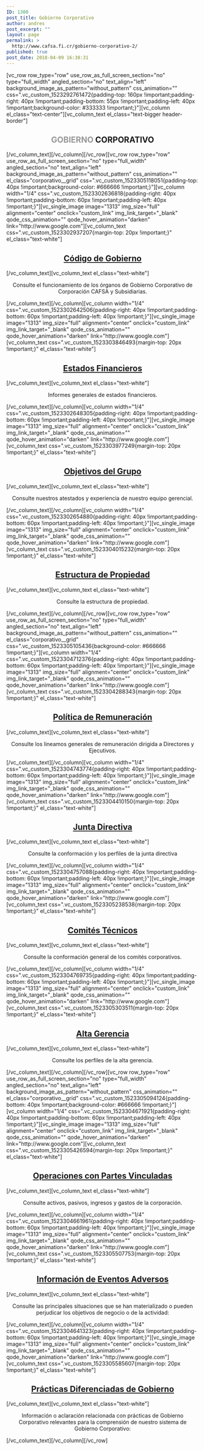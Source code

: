 ```yaml
---
ID: 1300
post_title: Gobierno Corporativo
author: andres
post_excerpt: ""
layout: page
permalink: >
  http://www.cafsa.fi.cr/gobierno-corporativo-2/
published: true
post_date: 2018-04-09 16:38:31
---
```

[vc_row row_type="row" use_row_as_full_screen_section="no" type="full_width" angled_section="no" text_align="left" background_image_as_pattern="without_pattern" css_animation="" css=".vc_custom_1523292761472{padding-top: 160px !important;padding-right: 40px !important;padding-bottom: 55px !important;padding-left: 40px !important;background-color: #333333 !important;}"][vc_column el_class="text-center"][vc_column_text el_class="text-bigger header-border"]
<h2 style="text-align: center;"><span style="color: #979797;">GOBIERNO</span> CORPORATIVO</h2>
[/vc_column_text][/vc_column][/vc_row][vc_row row_type="row" use_row_as_full_screen_section="no" type="full_width" angled_section="no" text_align="left" background_image_as_pattern="without_pattern" css_animation="" el_class="corporativo__grid" css=".vc_custom_1523305118051{padding-top: 40px !important;background-color: #666666 !important;}"][vc_column width="1/4" css=".vc_custom_1523302636818{padding-right: 40px !important;padding-bottom: 60px !important;padding-left: 40px !important;}"][vc_single_image image="1313" img_size="full" alignment="center" onclick="custom_link" img_link_target="_blank" qode_css_animation="" qode_hover_animation="darken" link="http://www.google.com"][vc_column_text css=".vc_custom_1523302937207{margin-top: 20px !important;}" el_class="text-white"]
<h2 style="text-align: center;"><a href="http://google.com">Código de Gobierno</a></h2>
[/vc_column_text][vc_column_text el_class="text-white"]
<p style="text-align: center;">Consulte el funcionamiento de los órganos de Gobierno Corporativo de Corporación CAFSA y Subsidiarias.</p>
[/vc_column_text][/vc_column][vc_column width="1/4" css=".vc_custom_1523302642506{padding-right: 40px !important;padding-bottom: 60px !important;padding-left: 40px !important;}"][vc_single_image image="1313" img_size="full" alignment="center" onclick="custom_link" img_link_target="_blank" qode_css_animation="" qode_hover_animation="darken" link="http://www.google.com"][vc_column_text css=".vc_custom_1523303846493{margin-top: 20px !important;}" el_class="text-white"]
<h2 style="text-align: center;"><a href="http://www.google.com">Estados Financieros</a></h2>
[/vc_column_text][vc_column_text el_class="text-white"]
<p style="text-align: center;">Informes generales de estados financieros.</p>
[/vc_column_text][/vc_column][vc_column width="1/4" css=".vc_custom_1523302648305{padding-right: 40px !important;padding-bottom: 60px !important;padding-left: 40px !important;}"][vc_single_image image="1313" img_size="full" alignment="center" onclick="custom_link" img_link_target="_blank" qode_css_animation="" qode_hover_animation="darken" link="http://www.google.com"][vc_column_text css=".vc_custom_1523303977249{margin-top: 20px !important;}" el_class="text-white"]
<h2 style="text-align: center;"><a href="http://www.google.com">Objetivos del Grupo</a></h2>
[/vc_column_text][vc_column_text el_class="text-white"]
<p style="text-align: center;">Consulte nuestros atestados y experiencia de nuestro equipo gerencial.</p>
[/vc_column_text][/vc_column][vc_column width="1/4" css=".vc_custom_1523302654880{padding-right: 40px !important;padding-bottom: 60px !important;padding-left: 40px !important;}"][vc_single_image image="1313" img_size="full" alignment="center" onclick="custom_link" img_link_target="_blank" qode_css_animation="" qode_hover_animation="darken" link="http://www.google.com"][vc_column_text css=".vc_custom_1523304015232{margin-top: 20px !important;}" el_class="text-white"]
<h2 style="text-align: center;"><a href="http://www.google.com">Estructura de Propiedad</a></h2>
[/vc_column_text][vc_column_text el_class="text-white"]
<p style="text-align: center;">Consulte la estructura de propiedad.</p>
[/vc_column_text][/vc_column][/vc_row][vc_row row_type="row" use_row_as_full_screen_section="no" type="full_width" angled_section="no" text_align="left" background_image_as_pattern="without_pattern" css_animation="" el_class="corporativo__grid" css=".vc_custom_1523305105436{background-color: #666666 !important;}"][vc_column width="1/4" css=".vc_custom_1523304712376{padding-right: 40px !important;padding-bottom: 60px !important;padding-left: 40px !important;}"][vc_single_image image="1313" img_size="full" alignment="center" onclick="custom_link" img_link_target="_blank" qode_css_animation="" qode_hover_animation="darken" link="http://www.google.com"][vc_column_text css=".vc_custom_1523304288343{margin-top: 20px !important;}" el_class="text-white"]
<h2 style="text-align: center;"><a href="http://www.google.com">Política de Remuneración</a></h2>
[/vc_column_text][vc_column_text el_class="text-white"]
<p style="text-align: center;">Consulte los lineamos generales de remuneración dirigida a Directores y Ejecutivos.</p>
[/vc_column_text][/vc_column][vc_column width="1/4" css=".vc_custom_1523304743774{padding-right: 40px !important;padding-bottom: 60px !important;padding-left: 40px !important;}"][vc_single_image image="1313" img_size="full" alignment="center" onclick="custom_link" img_link_target="_blank" qode_css_animation="" qode_hover_animation="darken" link="http://www.google.com"][vc_column_text css=".vc_custom_1523304410150{margin-top: 20px !important;}" el_class="text-white"]
<h2 style="text-align: center;"><a href="http://www.google.com">Junta Directiva</a></h2>
[/vc_column_text][vc_column_text el_class="text-white"]
<p style="text-align: center;">Consulte la conformación y los perfiles de la junta directiva</p>
[/vc_column_text][/vc_column][vc_column width="1/4" css=".vc_custom_1523304757088{padding-right: 40px !important;padding-bottom: 60px !important;padding-left: 40px !important;}"][vc_single_image image="1313" img_size="full" alignment="center" onclick="custom_link" img_link_target="_blank" qode_css_animation="" qode_hover_animation="darken" link="http://www.google.com"][vc_column_text css=".vc_custom_1523305238538{margin-top: 20px !important;}" el_class="text-white"]
<h2 style="text-align: center;"><a href="http://google.com">Comités Técnicos</a></h2>
[/vc_column_text][vc_column_text el_class="text-white"]
<p style="text-align: center;">Consulte la conformación general de los comités corporativos.</p>
[/vc_column_text][/vc_column][vc_column width="1/4" css=".vc_custom_1523304769735{padding-right: 40px !important;padding-bottom: 60px !important;padding-left: 40px !important;}"][vc_single_image image="1313" img_size="full" alignment="center" onclick="custom_link" img_link_target="_blank" qode_css_animation="" qode_hover_animation="darken" link="http://www.google.com"][vc_column_text css=".vc_custom_1523305303511{margin-top: 20px !important;}" el_class="text-white"]
<h2 style="text-align: center;"><a href="http://google.com">Alta Gerencia</a></h2>
[/vc_column_text][vc_column_text el_class="text-white"]
<p style="text-align: center;">Consulte los perfiles de la alta gerencia.</p>
[/vc_column_text][/vc_column][/vc_row][vc_row row_type="row" use_row_as_full_screen_section="no" type="full_width" angled_section="no" text_align="left" background_image_as_pattern="without_pattern" css_animation="" el_class="corporativo__grid" css=".vc_custom_1523305094124{padding-bottom: 40px !important;background-color: #666666 !important;}"][vc_column width="1/4" css=".vc_custom_1523304671921{padding-right: 40px !important;padding-bottom: 60px !important;padding-left: 40px !important;}"][vc_single_image image="1313" img_size="full" alignment="center" onclick="custom_link" img_link_target="_blank" qode_css_animation="" qode_hover_animation="darken" link="http://www.google.com"][vc_column_text css=".vc_custom_1523305426594{margin-top: 20px !important;}" el_class="text-white"]
<h2 style="text-align: center;"><a href="http://google.com">Operaciones con Partes Vinculadas</a></h2>
[/vc_column_text][vc_column_text el_class="text-white"]
<p style="text-align: center;">Consulte activos, pasivos, ingresos y gastos de la corporación.</p>
[/vc_column_text][/vc_column][vc_column width="1/4" css=".vc_custom_1523304661961{padding-right: 40px !important;padding-bottom: 60px !important;padding-left: 40px !important;}"][vc_single_image image="1313" img_size="full" alignment="center" onclick="custom_link" img_link_target="_blank" qode_css_animation="" qode_hover_animation="darken" link="http://www.google.com"][vc_column_text css=".vc_custom_1523305507753{margin-top: 20px !important;}" el_class="text-white"]
<h2 style="text-align: center;"><a href="http://google.com">Información de Eventos Adversos</a></h2>
[/vc_column_text][vc_column_text el_class="text-white"]
<p style="text-align: center;">Consulte las principales situaciones que se han materializado o pueden perjudicar los objetivos de negocio o de la actividad:</p>
[/vc_column_text][/vc_column][vc_column width="1/4" css=".vc_custom_1523304641323{padding-right: 40px !important;padding-bottom: 60px !important;padding-left: 40px !important;}"][vc_single_image image="1313" img_size="full" alignment="center" onclick="custom_link" img_link_target="_blank" qode_css_animation="" qode_hover_animation="darken" link="http://www.google.com"][vc_column_text css=".vc_custom_1523305585607{margin-top: 20px !important;}" el_class="text-white"]
<h2 style="text-align: center;"><a href="http://google.com">Prácticas Diferenciadas de Gobierno</a></h2>
[/vc_column_text][vc_column_text el_class="text-white"]
<p style="text-align: center;">Información o aclaración relacionada con prácticas de Gobierno Corporativo relevantes para la comprensión de nuestro sistema de Gobierno Corporativo:</p>
[/vc_column_text][/vc_column][/vc_row]